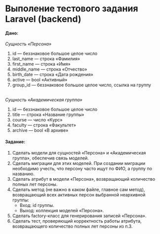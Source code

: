 <h1>Выполение тестового задания Laravel (backend)</h1>

<h4>Дано:</h4>
<i>Сущность «Персона»</i><br>
<ol>
    <li>id — беззнаковое большое целое число</li>
    <li>last_name — строка «Фамилия»</li>
    <li>first_name — строка «Имя»</li>
    <li>middle_name — строка «Отчество»</li>
    <li>birth_date — строка «Дата рождения»</li>
    <li>active — bool «Активный»</li>
    <li>group_id — беззнаковое большое целое число, ссылка на группу</li>
</ol>
<br>
<i>Сущность «Академическая группа»</i><br>
<ol>
    <li>id — беззнаковое большое целое число</li>
    <li>title — строка «Название группы»</li>
    <li>course — число «Курс»</li>
    <li>faculty — строка «Факультет»</li>
    <li>archive — bool «В архиве»</li>
</ol>

<h4>Задание:</h4>
<ol>
    <li>Сделать модели для сущностей «Персона» и «Академическая группа», обеспечив 
        связь моделей.</li>
    <li>Сделать миграции для этих моделей. При создании миграции необходимо учесть, что 
        персону часто ищут по ФИО, а группу по названию.</li>
    <li>Сделать атрибут в модели «Персона», возвращающий количество полных лет 
            персоны.</li>
    <li>Сделать метод (не важно в каком файле, главное сам метод), возвращающий всех 
        активных персон выбранной неархивной группы:
        <ul>
            <li>Вход: id группы.</li>
            <li>Выход: коллекция моделей «Персона».</li>
        </ul>
    </li>
    <li>Сделать factory-класс для генерирования записей «Персона».</li>
    <li>Сделать тест, проверяющий корректность работы атрибута, возвращающего 
        количество полных лет персоны из п.3.</li>
</ol>

